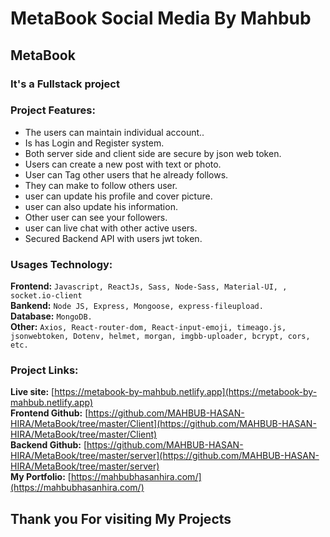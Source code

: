 # MetaBook Social Media By Mahbub

## MetaBook

### It's a Fullstack project

### Project Features:

- The users can maintain individual account..
- Is has Login and Register system.
- Both server side and client side are secure by json web token.
- Users can create a new post with text or photo.
- User can Tag other users that he already follows.
- They can make to follow others user.
- user can update his profile and cover picture.
- user can also update his information.
- Other user can see your followers.
- user can live chat with other active users.
- Secured Backend API with users jwt token.

### Usages Technology:

**Frontend:** `Javascript, ReactJs, Sass, Node-Sass, Material-UI, , socket.io-client`<br />
**Bankend:** `Node JS, Express, Mongoose, express-fileupload.`<br />
**Database:** `MongoDB.`<br />
**Other:** `Axios, React-router-dom, React-input-emoji, timeago.js, jsonwebtoken, Dotenv, helmet, morgan, imgbb-uploader, bcrypt, cors, etc.`<br />

### Project Links:

**Live site:** [https://metabook-by-mahbub.netlify.app](https://metabook-by-mahbub.netlify.app)<br />
**Frontend Github:** [https://github.com/MAHBUB-HASAN-HIRA/MetaBook/tree/master/Client](https://github.com/MAHBUB-HASAN-HIRA/MetaBook/tree/master/Client)<br />
**Backend Github:** [https://github.com/MAHBUB-HASAN-HIRA/MetaBook/tree/master/server](https://github.com/MAHBUB-HASAN-HIRA/MetaBook/tree/master/server)<br />
**My Portfolio:** [https://mahbubhasanhira.com/](https://mahbubhasanhira.com/)<br />

## Thank you For visiting My Projects
